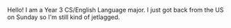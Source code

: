 Hello! I am a Year 3 CS/English Language major.
I just got back from the US on Sunday so I'm still kind of jetlagged.
